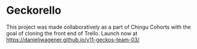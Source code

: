 # Geckorello

This project was made collaboratively as a part of Chingu Cohorts with the goal of cloning the front end of Trello. Launch now at https://danieljwagener.github.io/v11-geckos-team-03/
